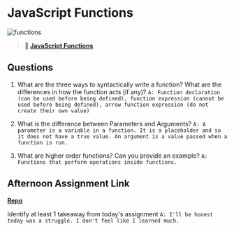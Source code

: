 # JavaScript Functions

![functions](https://bcw.blob.core.windows.net/public/img/function-anatomy.jpg)

> **📖 [JavaScript Functions](https://codeworksacademy.com/fs-student-guide/resources/wk2/02-Functions)**

## Questions

1. What are the three ways to syntactically write a function? What are the differences in how the function acts (if any)?
`A: Function declaration (can be used before being defined), function expression (cannot be used before being defined), arrow function expression (do not create their own value)`

2. What is the difference between Parameters and Arguments?
`A: A parameter is a variable in a function. It is a placeholder and so it does not have a true value. An argument is a value passed when a function is run.`

3. What are higher order functions? Can you provide an example?
`A: Functions that perform operations inside functions.`

## Afternoon Assignment Link

**[Repo](https://github.com/Molly-Nettleton/warehouse-manager-js)**

Identify at least 1 takeaway from today's assignment
`A: I'll be honest today was a struggle. I don't feel like I learned much.`
